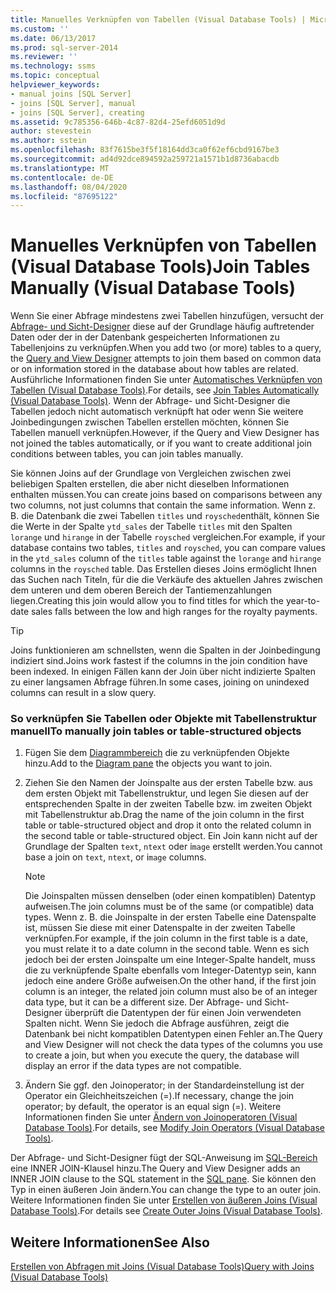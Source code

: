```yaml
---
title: Manuelles Verknüpfen von Tabellen (Visual Database Tools) | Microsoft-Dokumentation
ms.custom: ''
ms.date: 06/13/2017
ms.prod: sql-server-2014
ms.reviewer: ''
ms.technology: ssms
ms.topic: conceptual
helpviewer_keywords:
- manual joins [SQL Server]
- joins [SQL Server], manual
- joins [SQL Server], creating
ms.assetid: 9c785356-646b-4c87-82d4-25efd6051d9d
author: stevestein
ms.author: sstein
ms.openlocfilehash: 83f7615be3f5f18164dd3ca0f62ef6cbd9167be3
ms.sourcegitcommit: ad4d92dce894592a259721a1571b1d8736abacdb
ms.translationtype: MT
ms.contentlocale: de-DE
ms.lasthandoff: 08/04/2020
ms.locfileid: "87695122"
---
```

# <a name="join-tables-manually-visual-database-tools"></a><span data-ttu-id="bfe1a-102">Manuelles Verknüpfen von Tabellen (Visual Database Tools)</span><span class="sxs-lookup"><span data-stu-id="bfe1a-102">Join Tables Manually (Visual Database Tools)</span></span>
  <span data-ttu-id="bfe1a-103">Wenn Sie einer Abfrage mindestens zwei Tabellen hinzufügen, versucht der [Abfrage- und Sicht-Designer](visual-database-tools.md) diese auf der Grundlage häufig auftretender Daten oder der in der Datenbank gespeicherten Informationen zu Tabellenjoins zu verknüpfen.</span><span class="sxs-lookup"><span data-stu-id="bfe1a-103">When you add two (or more) tables to a query, the [Query and View Designer](visual-database-tools.md) attempts to join them based on common data or on information stored in the database about how tables are related.</span></span> <span data-ttu-id="bfe1a-104">Ausführliche Informationen finden Sie unter [Automatisches Verknüpfen von Tabellen &#40;Visual Database Tools&#41;](join-tables-automatically-visual-database-tools.md).</span><span class="sxs-lookup"><span data-stu-id="bfe1a-104">For details, see [Join Tables Automatically &#40;Visual Database Tools&#41;](join-tables-automatically-visual-database-tools.md).</span></span> <span data-ttu-id="bfe1a-105">Wenn der Abfrage- und Sicht-Designer die Tabellen jedoch nicht automatisch verknüpft hat oder wenn Sie weitere Joinbedingungen zwischen Tabellen erstellen möchten, können Sie Tabellen manuell verknüpfen.</span><span class="sxs-lookup"><span data-stu-id="bfe1a-105">However, if the Query and View Designer has not joined the tables automatically, or if you want to create additional join conditions between tables, you can join tables manually.</span></span>  
  
 <span data-ttu-id="bfe1a-106">Sie können Joins auf der Grundlage von Vergleichen zwischen zwei beliebigen Spalten erstellen, die aber nicht dieselben Informationen enthalten müssen.</span><span class="sxs-lookup"><span data-stu-id="bfe1a-106">You can create joins based on comparisons between any two columns, not just columns that contain the same information.</span></span> <span data-ttu-id="bfe1a-107">Wenn z. B. die Datenbank die zwei Tabellen `titles` und `roysched`enthält, können Sie die Werte in der Spalte `ytd_sales` der Tabelle `titles` mit den Spalten `lorange` und `hirange` in der Tabelle `roysched` vergleichen.</span><span class="sxs-lookup"><span data-stu-id="bfe1a-107">For example, if your database contains two tables, `titles` and `roysched`, you can compare values in the `ytd_sales` column of the `titles` table against the `lorange` and `hirange` columns in the `roysched` table.</span></span> <span data-ttu-id="bfe1a-108">Das Erstellen dieses Joins ermöglicht Ihnen das Suchen nach Titeln, für die die Verkäufe des aktuellen Jahres zwischen dem unteren und dem oberen Bereich der Tantiemenzahlungen liegen.</span><span class="sxs-lookup"><span data-stu-id="bfe1a-108">Creating this join would allow you to find titles for which the year-to-date sales falls between the low and high ranges for the royalty payments.</span></span>  
  
> [!TIP]  
>  <span data-ttu-id="bfe1a-109">Joins funktionieren am schnellsten, wenn die Spalten in der Joinbedingung indiziert sind.</span><span class="sxs-lookup"><span data-stu-id="bfe1a-109">Joins work fastest if the columns in the join condition have been indexed.</span></span> <span data-ttu-id="bfe1a-110">In einigen Fällen kann der Join über nicht indizierte Spalten zu einer langsamen Abfrage führen.</span><span class="sxs-lookup"><span data-stu-id="bfe1a-110">In some cases, joining on unindexed columns can result in a slow query.</span></span>  
  
### <a name="to-manually-join-tables-or-table-structured-objects"></a><span data-ttu-id="bfe1a-111">So verknüpfen Sie Tabellen oder Objekte mit Tabellenstruktur manuell</span><span class="sxs-lookup"><span data-stu-id="bfe1a-111">To manually join tables or table-structured objects</span></span>  
  
1.  <span data-ttu-id="bfe1a-112">Fügen Sie dem [Diagrammbereich](diagram-pane-visual-database-tools.md) die zu verknüpfenden Objekte hinzu.</span><span class="sxs-lookup"><span data-stu-id="bfe1a-112">Add to the [Diagram pane](diagram-pane-visual-database-tools.md) the objects you want to join.</span></span>  
  
2.  <span data-ttu-id="bfe1a-113">Ziehen Sie den Namen der Joinspalte aus der ersten Tabelle bzw. aus dem ersten Objekt mit Tabellenstruktur, und legen Sie diesen auf der entsprechenden Spalte in der zweiten Tabelle bzw. im zweiten Objekt mit Tabellenstruktur ab.</span><span class="sxs-lookup"><span data-stu-id="bfe1a-113">Drag the name of the join column in the first table or table-structured object and drop it onto the related column in the second table or table-structured object.</span></span> <span data-ttu-id="bfe1a-114">Ein Join kann nicht auf der Grundlage der Spalten `text`, `ntext` oder i`mage` erstellt werden.</span><span class="sxs-lookup"><span data-stu-id="bfe1a-114">You cannot base a join on `text`, `ntext`, or i`mage` columns.</span></span>  
  
    > [!NOTE]  
    >  <span data-ttu-id="bfe1a-115">Die Joinspalten müssen denselben (oder einen kompatiblen) Datentyp aufweisen.</span><span class="sxs-lookup"><span data-stu-id="bfe1a-115">The join columns must be of the same (or compatible) data types.</span></span> <span data-ttu-id="bfe1a-116">Wenn z. B. die Joinspalte in der ersten Tabelle eine Datenspalte ist, müssen Sie diese mit einer Datenspalte in der zweiten Tabelle verknüpfen.</span><span class="sxs-lookup"><span data-stu-id="bfe1a-116">For example, if the join column in the first table is a date, you must relate it to a date column in the second table.</span></span> <span data-ttu-id="bfe1a-117">Wenn es sich jedoch bei der ersten Joinspalte um eine Integer-Spalte handelt, muss die zu verknüpfende Spalte ebenfalls vom Integer-Datentyp sein, kann jedoch eine andere Größe aufweisen.</span><span class="sxs-lookup"><span data-stu-id="bfe1a-117">On the other hand, if the first join column is an integer, the related join column must also be of an integer data type, but it can be a different size.</span></span> <span data-ttu-id="bfe1a-118">Der Abfrage- und Sicht-Designer überprüft die Datentypen der für einen Join verwendeten Spalten nicht. Wenn Sie jedoch die Abfrage ausführen, zeigt die Datenbank bei nicht kompatiblen Datentypen einen Fehler an.</span><span class="sxs-lookup"><span data-stu-id="bfe1a-118">The Query and View Designer will not check the data types of the columns you use to create a join, but when you execute the query, the database will display an error if the data types are not compatible.</span></span>  
  
3.  <span data-ttu-id="bfe1a-119">Ändern Sie ggf. den Joinoperator; in der Standardeinstellung ist der Operator ein Gleichheitszeichen (=).</span><span class="sxs-lookup"><span data-stu-id="bfe1a-119">If necessary, change the join operator; by default, the operator is an equal sign (=).</span></span> <span data-ttu-id="bfe1a-120">Weitere Informationen finden Sie unter [Ändern von Joinoperatoren &#40;Visual Database Tools&#41;](modify-join-operators-visual-database-tools.md).</span><span class="sxs-lookup"><span data-stu-id="bfe1a-120">For details, see [Modify Join Operators &#40;Visual Database Tools&#41;](modify-join-operators-visual-database-tools.md).</span></span>  
  
 <span data-ttu-id="bfe1a-121">Der Abfrage- und Sicht-Designer fügt der SQL-Anweisung im [SQL-Bereich](sql-pane-visual-database-tools.md) eine INNER JOIN-Klausel hinzu.</span><span class="sxs-lookup"><span data-stu-id="bfe1a-121">The Query and View Designer adds an INNER JOIN clause to the SQL statement in the [SQL pane](sql-pane-visual-database-tools.md).</span></span> <span data-ttu-id="bfe1a-122">Sie können den Typ in einen äußeren Join ändern.</span><span class="sxs-lookup"><span data-stu-id="bfe1a-122">You can change the type to an outer join.</span></span> <span data-ttu-id="bfe1a-123">Weitere Informationen finden Sie unter [Erstellen von äußeren Joins &#40;Visual Database Tools&#41;](create-outer-joins-visual-database-tools.md).</span><span class="sxs-lookup"><span data-stu-id="bfe1a-123">For details see [Create Outer Joins &#40;Visual Database Tools&#41;](create-outer-joins-visual-database-tools.md).</span></span>  
  
## <a name="see-also"></a><span data-ttu-id="bfe1a-124">Weitere Informationen</span><span class="sxs-lookup"><span data-stu-id="bfe1a-124">See Also</span></span>  
 [<span data-ttu-id="bfe1a-125">Erstellen von Abfragen mit Joins &#40;Visual Database Tools&#41;</span><span class="sxs-lookup"><span data-stu-id="bfe1a-125">Query with Joins &#40;Visual Database Tools&#41;</span></span>](query-with-joins-visual-database-tools.md)  
  
  
